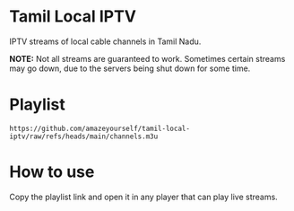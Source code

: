 # Tamil Local IPTV
IPTV streams of local cable channels in Tamil Nadu.

**NOTE:** Not all streams are guaranteed to work. Sometimes certain streams may go down, due to the servers being shut down for some time.

# Playlist
`https://github.com/amazeyourself/tamil-local-iptv/raw/refs/heads/main/channels.m3u`

# How to use
Copy the playlist link and open it in any player that can play live streams.
